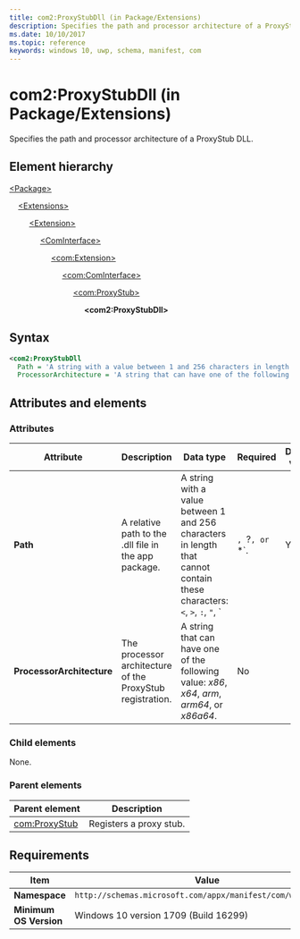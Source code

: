 ```yaml
---
title: com2:ProxyStubDll (in Package/Extensions)
description: Specifies the path and processor architecture of a ProxyStub DLL (in Package/Extensions).
ms.date: 10/10/2017
ms.topic: reference
keywords: windows 10, uwp, schema, manifest, com
---
```


# com2:ProxyStubDll (in Package/Extensions)

Specifies the path and processor architecture of a ProxyStub DLL.

## Element hierarchy

[\<Package\>](element-package.md)

&nbsp;&nbsp;&nbsp;&nbsp;[\<Extensions\>](element-extensions.md)

&nbsp;&nbsp;&nbsp;&nbsp; &nbsp;&nbsp;&nbsp;&nbsp;[\<Extension\>](element-extension.md)

&nbsp;&nbsp;&nbsp;&nbsp; &nbsp;&nbsp;&nbsp;&nbsp; &nbsp;&nbsp;&nbsp;&nbsp;[\<ComInterface\>](element-com-package-cominterface.md)

&nbsp;&nbsp;&nbsp;&nbsp; &nbsp;&nbsp;&nbsp;&nbsp; &nbsp;&nbsp;&nbsp;&nbsp; &nbsp;&nbsp;&nbsp;&nbsp;[\<com:Extension\>](element-com-extension.md)

&nbsp;&nbsp;&nbsp;&nbsp; &nbsp;&nbsp;&nbsp;&nbsp; &nbsp;&nbsp;&nbsp;&nbsp; &nbsp;&nbsp;&nbsp;&nbsp; &nbsp;&nbsp;&nbsp;&nbsp;[\<com:ComInterface\>](element-com-cominterface.md)

&nbsp;&nbsp;&nbsp;&nbsp; &nbsp;&nbsp;&nbsp;&nbsp; &nbsp;&nbsp;&nbsp;&nbsp; &nbsp;&nbsp;&nbsp;&nbsp; &nbsp;&nbsp;&nbsp;&nbsp; &nbsp;&nbsp;&nbsp;&nbsp;[\<com:ProxyStub\>](element-com-package-proxystub.md)

&nbsp;&nbsp;&nbsp;&nbsp; &nbsp;&nbsp;&nbsp;&nbsp; &nbsp;&nbsp;&nbsp;&nbsp; &nbsp;&nbsp;&nbsp;&nbsp; &nbsp;&nbsp;&nbsp;&nbsp; &nbsp;&nbsp;&nbsp;&nbsp; &nbsp;&nbsp;&nbsp;&nbsp;**\<com2:ProxyStubDll\>**

## Syntax

```xml
<com2:ProxyStubDll
  Path = 'A string with a value between 1 and 256 characters in length that cannot contain these characters: <, >, :, ", |, ?, or *.'
  ProcessorArchitecture = 'A string that can have one of the following value: "x86", "x64", "arm", "arm64", or "x86a64".' />
```

## Attributes and elements

### Attributes

| Attribute | Description | Data type | Required | Default value |
|-|-|-|-|-|
| **Path** | A relative path to the .dll file in the app package. | A string with a value between 1 and 256 characters in length that cannot contain these characters: `<`, `>`, `:`, `"`, `|`, `?`, or `*`. | Yes |  |
| **ProcessorArchitecture** | The processor architecture of the ProxyStub registration. | A string that can have one of the following value: *x86*, *x64*, *arm*, *arm64*, or *x86a64*. | No |  |

### Child elements

None.

### Parent elements

| Parent element | Description |
|-|-|
| [com:ProxyStub](element-com-package-proxystub.md) | Registers a proxy stub. |

## Requirements

| Item | Value |
|--|--|
| **Namespace** | `http://schemas.microsoft.com/appx/manifest/com/windows10/2` |
| **Minimum OS Version** | Windows 10 version 1709 (Build 16299) |
